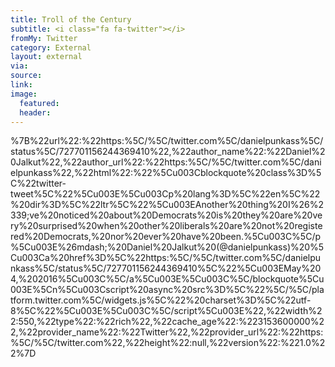 ```yaml
---
title: Troll of the Century
subtitle: <i class="fa fa-twitter"></i>
fromMy: Twitter
category: External
layout: external
via: 
source: 
link: 
image:
  featured:
  header:
---
```


<div align:center>

%7B%22url%22:%22https:%5C/%5C/twitter.com%5C/danielpunkass%5C/status%5C/727701156244369410%22,%22author_name%22:%22Daniel%20Jalkut%22,%22author_url%22:%22https:%5C/%5C/twitter.com%5C/danielpunkass%22,%22html%22:%22%5Cu003Cblockquote%20class%3D%5C%22twitter-tweet%5C%22%5Cu003E%5Cu003Cp%20lang%3D%5C%22en%5C%22%20dir%3D%5C%22ltr%5C%22%5Cu003EAnother%20thing%20I%26%2339;ve%20noticed%20about%20Democrats%20is%20they%20are%20very%20surprised%20when%20other%20liberals%20are%20not%20registered%20Democrats,%20nor%20ever%20have%20been.%5Cu003C%5C/p%5Cu003E%26mdash;%20Daniel%20Jalkut%20(@danielpunkass)%20%5Cu003Ca%20href%3D%5C%22https:%5C/%5C/twitter.com%5C/danielpunkass%5C/status%5C/727701156244369410%5C%22%5Cu003EMay%204,%202016%5Cu003C%5C/a%5Cu003E%5Cu003C%5C/blockquote%5Cu003E%5Cn%5Cu003Cscript%20async%20src%3D%5C%22%5C/%5C/platform.twitter.com%5C/widgets.js%5C%22%20charset%3D%5C%22utf-8%5C%22%5Cu003E%5Cu003C%5C/script%5Cu003E%22,%22width%22:550,%22type%22:%22rich%22,%22cache_age%22:%223153600000%22,%22provider_name%22:%22Twitter%22,%22provider_url%22:%22https:%5C/%5C/twitter.com%22,%22height%22:null,%22version%22:%221.0%22%7D

</div>
